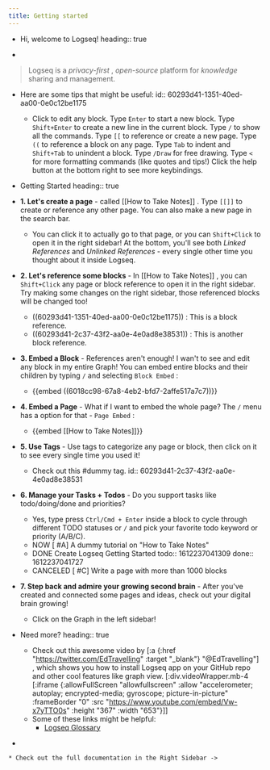 ```yaml
---
title: Getting started
---
```


* Hi, welcome to Logseq!
heading:: true

-
> Logseq is a *privacy-first* , *open-source* platform for *knowledge* sharing and management.
* Here are some tips that might be useful:
id:: 60293d41-1351-40ed-aa00-0e0c12be1175
    * Click to edit any block.
Type `Enter` to start a new block.
Type `Shift+Enter` to create a new line in the current block.
Type `/` to show all the commands.
Type `[[` to reference or create a new page.
Type `((` to reference a block on any page.
Type `Tab` to indent and `Shift+Tab` to unindent a block.
Type `/Draw` for free drawing.
Type `<` for more formatting commands (like quotes and tips!)
Click the help button at the bottom right to see more keybindings.

* Getting Started
heading:: true
* **1. Let's create a page** - called [[How to Take Notes]] . Type `[[]]` to create or reference any other page. You can also make a new page in the search bar.
    * You can click it to actually go to that page, or you can `Shift+Click` to open it in the right sidebar! At the bottom, you'll see both *Linked References* and *Unlinked References* - every single other time you thought about it inside Logseq.

* **2. Let's reference some blocks** - In [[How to Take Notes]] , you can `Shift+Click` any page or block reference to open it in the right sidebar. Try making some changes on the right sidebar, those referenced blocks will be changed too!
    * ((60293d41-1351-40ed-aa00-0e0c12be1175)) : This is a block reference.
    * ((60293d41-2c37-43f2-aa0e-4e0ad8e38531)) : This is another block reference.

* **3. Embed a Block** - References aren't enough! I wan't to see and edit any block in my entire Graph! You can embed entire blocks and their children by typing `/` and selecting `Block Embed` :
    * {{embed ((6018cc98-67a8-4eb2-bfd7-2affe517a7c7))}}

* **4. Embed a Page** - What if I want to embed the whole page? The `/` menu has a option for that - `Page Embed` :
    * {{embed [[How to Take Notes]]}}

* **5. Use Tags** - Use tags to categorize any page or block, then click on it to see every single time you used it!
    * Check out this #dummy tag.
id:: 60293d41-2c37-43f2-aa0e-4e0ad8e38531

* **6. Manage your Tasks + Todos** - Do you support tasks like todo/doing/done and priorities?
    * Yes, type press `Ctrl/Cmd + Enter` inside a block to cycle through different TODO statuses or `/` and pick your favorite todo keyword or priority (A/B/C).
    * NOW [ #A] A dummy tutorial on "How to Take Notes"
    * DONE Create Logseq Getting Started
todo:: 1612237041309
done:: 1612237041727
    * CANCELED [ #C] Write a page with more than 1000 blocks

* **7. Step back and admire your growing second brain** - After you've created and connected some pages and ideas, check out your digital brain growing!
    * Click on the Graph in the left sidebar!

* Need more?
heading:: true
    * Check out this awesome video by [:a {:href "https://twitter.com/EdTravelling" :target "_blank"} "@EdTravelling"] , which shows you how to install Logseq app on your GitHub repo and other cool features like graph view.
[:div.videoWrapper.mb-4
[:iframe
{:allowFullScreen "allowfullscreen"
:allow
"accelerometer; autoplay; encrypted-media; gyroscope; picture-in-picture"
:frameBorder "0"
:src "https://www.youtube.com/embed/Vw-x7yTTO0s"
:height "367"
:width "653"}]]
    * Some of these links might be helpful:
        * [Logseq Glossary](https://discuss.logseq.com/t/glossary-draft-work-in-progress/196)
-

    * Check out the full documentation in the Right Sidebar ->